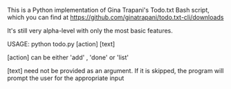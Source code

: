 This is a Python implementation of Gina Trapani's Todo.txt Bash script, which you can find at https://github.com/ginatrapani/todo.txt-cli/downloads

It's still very alpha-level with only the most basic features.

USAGE: python todo.py [action] [text]

[action] can be either 'add' , 'done' or 'list'

[text] need not be provided as an argument. If it is skipped, the program will prompt the user for the appropriate input

